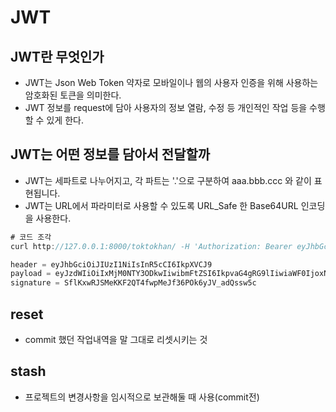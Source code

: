 # JWT

## JWT란 무엇인가
- JWT는 Json Web Token 약자로 모바일이나 웹의 사용자 인증을 위해 사용하는 암호화된 토큰을 의미한다.
- JWT 정보를 request에 담아 사용자의 정보 열람, 수정 등 개인적인 작업 등을 수행할 수 있게 한다.

## JWT는 어떤 정보를 담아서 전달할까
- JWT는 세파트로 나누어지고, 각 파트는 '.'으로 구분하여 aaa.bbb.ccc 와 같이 표현됩니다.
- JWT는 URL에서 파라미터로 사용할 수 있도록 URL_Safe 한 Base64URL 인코딩을 사용한다.

```Java
# 코드 조각
curl http://127.0.0.1:8000/toktokhan/ -H 'Authorization: Bearer eyJhbGciOiJIUzI1NiIsInR5cCI6IkpXVCJ9.eyJzdWIiOiIxMjM0NTY3ODkwIiwibmFtZSI6IkpvaG4gRG9lIiwiaWF0IjoxNTE2MjM5MDIyfQ.SflKxwRJSMeKKF2QT4fwpMeJf36POk6yJV_adQssw5c

header = eyJhbGciOiJIUzI1NiIsInR5cCI6IkpXVCJ9
payload = eyJzdWIiOiIxMjM0NTY3ODkwIiwibmFtZSI6IkpvaG4gRG9lIiwiaWF0IjoxNTE2MjM5MDIyfQ
signature = SflKxwRJSMeKKF2QT4fwpMeJf36POk6yJV_adQssw5c
```

## reset 
- commit 했던 작업내역을 말 그대로 리셋시키는 것

## stash
- 프로젝트의 변경사항을 임시적으로 보관해둘 때 사용(commit전)
